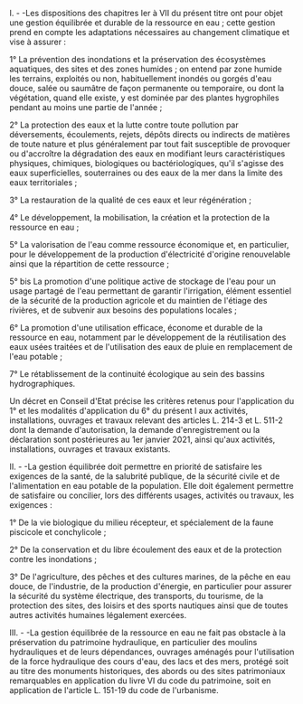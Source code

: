 I. - -Les dispositions des chapitres Ier à VII du présent titre ont pour objet une gestion équilibrée et durable de la ressource en eau ; cette gestion prend en compte les adaptations nécessaires au changement climatique et vise à assurer :

1° La prévention des inondations et la préservation des écosystèmes aquatiques, des sites et des zones humides ; on entend par zone humide les terrains, exploités ou non, habituellement inondés ou gorgés d'eau douce, salée ou saumâtre de façon permanente ou temporaire, ou dont la végétation, quand elle existe, y est dominée par des plantes hygrophiles pendant au moins une partie de l'année ;

2° La protection des eaux et la lutte contre toute pollution par déversements, écoulements, rejets, dépôts directs ou indirects de matières de toute nature et plus généralement par tout fait susceptible de provoquer ou d'accroître la dégradation des eaux en modifiant leurs caractéristiques physiques, chimiques, biologiques ou bactériologiques, qu'il s'agisse des eaux superficielles, souterraines ou des eaux de la mer dans la limite des eaux territoriales ;

3° La restauration de la qualité de ces eaux et leur régénération ;

4° Le développement, la mobilisation, la création et la protection de la ressource en eau ;

5° La valorisation de l'eau comme ressource économique et, en particulier, pour le développement de la production d'électricité d'origine renouvelable ainsi que la répartition de cette ressource ;

5° bis La promotion d'une politique active de stockage de l'eau pour un usage partagé de l'eau permettant de garantir l'irrigation, élément essentiel de la sécurité de la production agricole et du maintien de l'étiage des rivières, et de subvenir aux besoins des populations locales ;

6° La promotion d'une utilisation efficace, économe et durable de la ressource en eau, notamment par le développement de la réutilisation des eaux usées traitées et de l'utilisation des eaux de pluie en remplacement de l'eau potable ;

7° Le rétablissement de la continuité écologique au sein des bassins hydrographiques.

Un décret en Conseil d'Etat précise les critères retenus pour l'application du 1° et les modalités d'application du 6° du présent I aux activités, installations, ouvrages et travaux relevant des articles L. 214-3 et L. 511-2 dont la demande d'autorisation, la demande d'enregistrement ou la déclaration sont postérieures au 1er janvier 2021, ainsi qu'aux activités, installations, ouvrages et travaux existants.

II. - -La gestion équilibrée doit permettre en priorité de satisfaire les exigences de la santé, de la salubrité publique, de la sécurité civile et de l'alimentation en eau potable de la population. Elle doit également permettre de satisfaire ou concilier, lors des différents usages, activités ou travaux, les exigences :

1° De la vie biologique du milieu récepteur, et spécialement de la faune piscicole et conchylicole ;

2° De la conservation et du libre écoulement des eaux et de la protection contre les inondations ;

3° De l'agriculture, des pêches et des cultures marines, de la pêche en eau douce, de l'industrie, de la production d'énergie, en particulier pour assurer la sécurité du système électrique, des transports, du tourisme, de la protection des sites, des loisirs et des sports nautiques ainsi que de toutes autres activités humaines légalement exercées.

III. - -La gestion équilibrée de la ressource en eau ne fait pas obstacle à la préservation du patrimoine hydraulique, en particulier des moulins hydrauliques et de leurs dépendances, ouvrages aménagés pour l'utilisation de la force hydraulique des cours d'eau, des lacs et des mers, protégé soit au titre des monuments historiques, des abords ou des sites patrimoniaux remarquables en application du livre VI du code du patrimoine, soit en application de l'article L. 151-19 du code de l'urbanisme.
